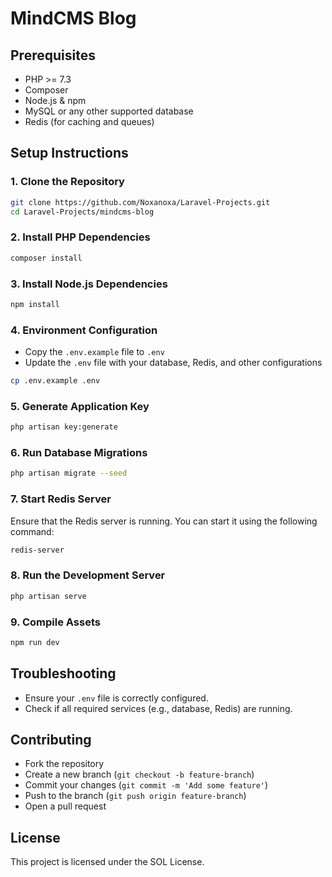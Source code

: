 # MindCMS Blog

## Prerequisites
- PHP >= 7.3
- Composer
- Node.js & npm
- MySQL or any other supported database
- Redis (for caching and queues)

## Setup Instructions

### 1. Clone the Repository
```sh
git clone https://github.com/Noxanoxa/Laravel-Projects.git
cd Laravel-Projects/mindcms-blog
```

### 2. Install PHP Dependencies
```sh
composer install
```

### 3. Install Node.js Dependencies
```sh
npm install
```

### 4. Environment Configuration
- Copy the `.env.example` file to `.env`
- Update the `.env` file with your database, Redis, and other configurations

```sh
cp .env.example .env
```

### 5. Generate Application Key
```sh
php artisan key:generate
```

### 6. Run Database Migrations
```sh
php artisan migrate --seed
```

### 7. Start Redis Server
Ensure that the Redis server is running. You can start it using the following command:
```sh
redis-server
```

### 8. Run the Development Server
```sh
php artisan serve
```

### 9. Compile Assets
```sh
npm run dev
```

## Troubleshooting
- Ensure your `.env` file is correctly configured.
- Check if all required services (e.g., database, Redis) are running.

## Contributing
- Fork the repository
- Create a new branch (`git checkout -b feature-branch`)
- Commit your changes (`git commit -m 'Add some feature'`)
- Push to the branch (`git push origin feature-branch`)
- Open a pull request

## License
This project is licensed under the SOL License.
